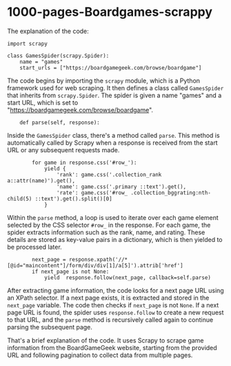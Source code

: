 # 1000-pages-Boardgames-scrappy

The explanation of the code:

```
import scrapy

class GamesSpider(scrapy.Spider):
    name = "games"
    start_urls = ["https://boardgamegeek.com/browse/boardgame"]
```

The code begins by importing the `scrapy` module, which is a Python framework used for web scraping. 
It then defines a class called `GamesSpider` that inherits from `scrapy.Spider`. 
The spider is given a name "games" and a start URL, which is set to "https://boardgamegeek.com/browse/boardgame".

```
    def parse(self, response):
```

Inside the `GamesSpider` class, there's a method called `parse`. 
This method is automatically called by Scrapy when a response is received from the start URL or any subsequent requests made.

```
        for game in response.css('#row_'):
            yield {
                'rank': game.css('.collection_rank a::attr(name)').get(),
                'name': game.css('.primary ::text').get(),
                'rate': game.css('#row_ .collection_bggrating:nth-child(5) ::text').get().split()[0]
            }
```

Within the `parse` method, a loop is used to iterate over each game element selected by the CSS selector `#row_` in the response. 
For each game, the spider extracts information such as the rank, name, and rating. 
These details are stored as key-value pairs in a dictionary, which is then yielded to be processed later.

```
        next_page = response.xpath('//*[@id="maincontent"]/form/div/div[1]/a[5]').attrib['href']
        if next_page is not None:
            yield  response.follow(next_page, callback=self.parse)
```

After extracting game information, the code looks for a next page URL using an XPath selector. 
If a next page exists, it is extracted and stored in the `next_page` variable. 
The code then checks if `next_page` is not `None`. If a next page URL is found, the spider uses `response.follow` to create 
a new request to that URL, and the `parse` method is recursively called again to continue parsing the subsequent page.

That's a brief explanation of the code. It uses Scrapy to scrape game information from the BoardGameGeek website, 
starting from the provided URL and following pagination to collect data from multiple pages.
